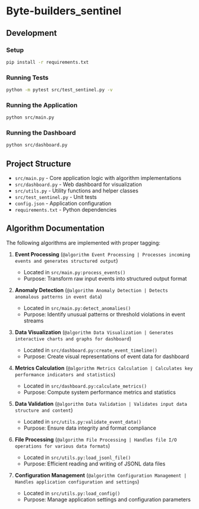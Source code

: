 # Byte-builders_sentinel

## Development

### Setup
```bash
pip install -r requirements.txt
```

### Running Tests
```bash
python -m pytest src/test_sentinel.py -v
```

### Running the Application
```bash
python src/main.py
```

### Running the Dashboard
```bash
python src/dashboard.py
```

## Project Structure
- `src/main.py` - Core application logic with algorithm implementations
- `src/dashboard.py` - Web dashboard for visualization
- `src/utils.py` - Utility functions and helper classes
- `src/test_sentinel.py` - Unit tests
- `config.json` - Application configuration
- `requirements.txt` - Python dependencies

## Algorithm Documentation

The following algorithms are implemented with proper tagging:

1. **Event Processing** (`@algorithm Event Processing | Processes incoming events and generates structured output`)
   - Located in `src/main.py:process_events()`
   - Purpose: Transform raw input events into structured output format

2. **Anomaly Detection** (`@algorithm Anomaly Detection | Detects anomalous patterns in event data`)
   - Located in `src/main.py:detect_anomalies()`
   - Purpose: Identify unusual patterns or threshold violations in event streams

3. **Data Visualization** (`@algorithm Data Visualization | Generates interactive charts and graphs for dashboard`)
   - Located in `src/dashboard.py:create_event_timeline()`
   - Purpose: Create visual representations of event data for dashboard

4. **Metrics Calculation** (`@algorithm Metrics Calculation | Calculates key performance indicators and statistics`)
   - Located in `src/dashboard.py:calculate_metrics()`
   - Purpose: Compute system performance metrics and statistics

5. **Data Validation** (`@algorithm Data Validation | Validates input data structure and content`)
   - Located in `src/utils.py:validate_event_data()`
   - Purpose: Ensure data integrity and format compliance

6. **File Processing** (`@algorithm File Processing | Handles file I/O operations for various data formats`)
   - Located in `src/utils.py:load_jsonl_file()`
   - Purpose: Efficient reading and writing of JSONL data files

7. **Configuration Management** (`@algorithm Configuration Management | Handles application configuration and settings`)
   - Located in `src/utils.py:load_config()`
   - Purpose: Manage application settings and configuration parameters